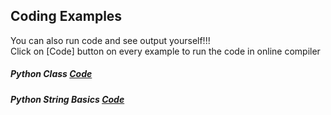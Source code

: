 ## Coding Examples

You can also run code and see output yourself!!!   
Click on [Code] button on every example to run the code in online compiler

##### Python Class [Code](https://onecompiler.com/python/3y7h2hufs)  
##### Python String Basics [Code](https://onecompiler.com/python/3y7c5jc9q)